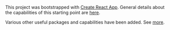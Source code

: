 This project was bootstrapped with [Create React App](https://github.com/facebookincubator/create-react-app).
General details about the capabilities of this starting point are [here](./doc/CreateReactApp.md).

Various other useful packages and capabilities have been added.  See [more](./doc/More.md).


